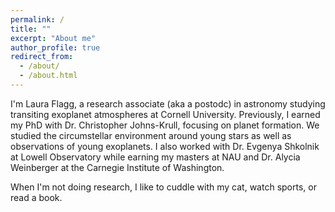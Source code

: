 ```yaml
---
permalink: /
title: ""
excerpt: "About me"
author_profile: true
redirect_from: 
  - /about/
  - /about.html
---
```

I'm Laura Flagg, a research associate (aka a postodc) in astronomy studying transiting exoplanet atmospheres at Cornell University.  Previously, I earned my PhD with Dr. Christopher Johns-Krull, focusing on planet formation.  We studied the circumstellar environment around young stars as well as observations of young exoplanets.  I also worked with Dr. Evgenya Shkolnik at Lowell Observatory while earning my masters at NAU and Dr. Alycia Weinberger at the Carnegie Institute of Washington.

When I'm not doing research, I like to cuddle with my cat, watch sports, or read a book.
